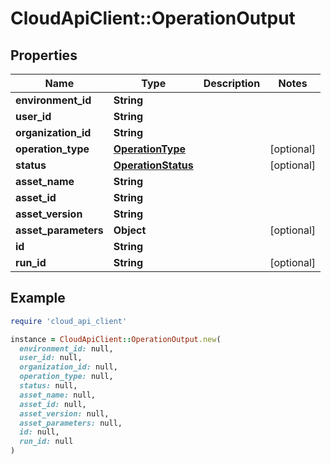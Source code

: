 # CloudApiClient::OperationOutput

## Properties

| Name | Type | Description | Notes |
| ---- | ---- | ----------- | ----- |
| **environment_id** | **String** |  |  |
| **user_id** | **String** |  |  |
| **organization_id** | **String** |  |  |
| **operation_type** | [**OperationType**](OperationType.md) |  | [optional] |
| **status** | [**OperationStatus**](OperationStatus.md) |  | [optional] |
| **asset_name** | **String** |  |  |
| **asset_id** | **String** |  |  |
| **asset_version** | **String** |  |  |
| **asset_parameters** | **Object** |  | [optional] |
| **id** | **String** |  |  |
| **run_id** | **String** |  | [optional] |

## Example

```ruby
require 'cloud_api_client'

instance = CloudApiClient::OperationOutput.new(
  environment_id: null,
  user_id: null,
  organization_id: null,
  operation_type: null,
  status: null,
  asset_name: null,
  asset_id: null,
  asset_version: null,
  asset_parameters: null,
  id: null,
  run_id: null
)
```


